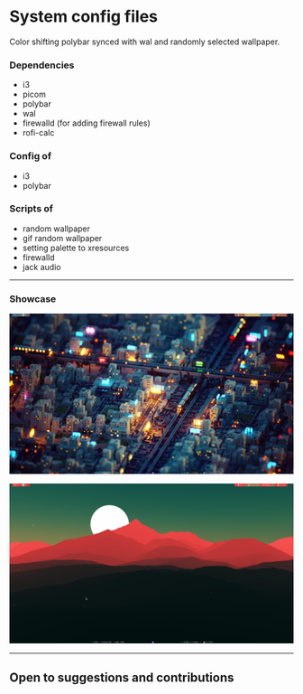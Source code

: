 # System config files

Color shifting polybar synced with wal and randomly selected wallpaper.

### Dependencies
* i3
* picom
* polybar
* wal
* firewalld (for adding firewall rules)
* rofi-calc 

### Config of
* i3
* polybar

### Scripts of
* random wallpaper
* gif random wallpaper
* setting palette to xresources
* firewalld
* jack audio

---

### Showcase

![printscreen01](desktop-01.png)


![printscreen02](desktop-02.png)

---

## Open to suggestions and contributions

